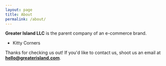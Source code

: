 ```yaml
---
layout: page
title: About
permalink: /about/
---
```

**Greater Island LLC** is the parent company of an e-commerce brand.

* Kitty Corners

Thanks for checking us out!
If you'd like to contact us, shoot us an email at **hello@greaterisland.com**.
